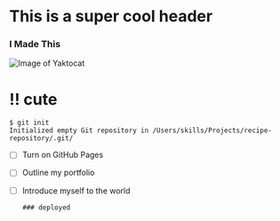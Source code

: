 # This is a super cool header
### I Made This
![Image of Yaktocat](https://octodex.github.com/images/yaktocat.png)
# !! cute
```
$ git init
Initialized empty Git repository in /Users/skills/Projects/recipe-repository/.git/
```
- [ ] Turn on GitHub Pages
- [ ] Outline my portfolio
- [ ] Introduce myself to the world

      ### deployed
      
